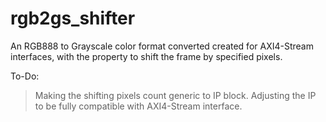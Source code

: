 # rgb2gs_shifter
An RGB888 to Grayscale color format converted created for AXI4-Stream interfaces, with the property to shift the frame by specified pixels.


To-Do:
>Making the shifting pixels count generic to IP block.
>Adjusting the IP to be fully compatible with AXI4-Stream interface.
